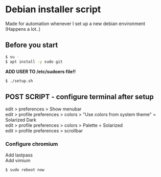 # Debian installer script
Made for automation whenever I set up a new debian environment (Happens a lot..)

## Before you start
```bash
$ su - 						
$ apt install -y sudo git	
```
**ADD USER TO /etc/sudoers file!!**

```bash
$ ./setup.sh
```

## POST SCRIPT - configure terminal after setup
edit > preferences > Show menubar<br>
edit > profile preferences > colors > "Use colors from system theme" = Solarized Dark<br>
edit > profile preferences > colors > Palette = Solarized<br>
edit > profile preferences > scrollbar<br>

### Configure chromium
Add lastpass<br>
Add vimium<br>

```bash
$ sudo reboot now
```

